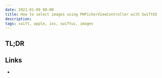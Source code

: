 ```yaml
---
date: 2021-01-09 00:00
title: How to select images using PHPickerViewController with SwiftUI
description: 
tags: swift, apple, ios, swiftui, images
---
```




## 

## TL;DR



## Links

* []()
